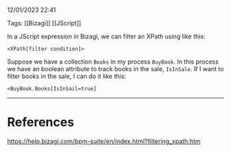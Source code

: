 12/01/2023 22:41

Tags: [[Bizagi]] [[JScript]]

In a JScript expression in Bizagi, we can filter an XPath using like this:

```jscript
<XPath[filter condition]>
```

Suppose we have a collection `Books` in my process `BuyBook`. In this process we have an boolean attribute to track books in the sale, `IsInSale`. If I want to filter books in the sale, I can do it like this:

```jscript
<BuyBook.Books[IsInSail=true]
```

---
# References

https://help.bizagi.com/bpm-suite/en/index.html?filtering_xpath.htm